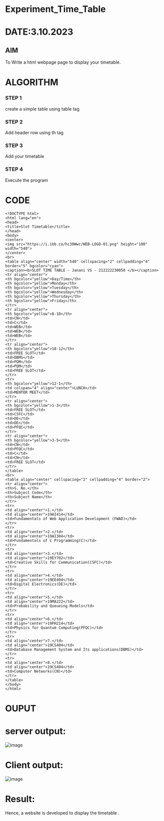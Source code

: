 # Experiment_Time_Table
# DATE:3.10.2023
## AIM
To Write a html webpage page to display your timetable.

# ALGORITHM
### STEP 1
create a simple table using table tag
### STEP 2
Add header row using th tag
### STEP 3
Add your timetable
### STEP 4
Execute the program

# CODE
```
<!DOCTYPE html>
<html lang="en">
<head>
<title>Slot Timetable</title>
</head>
<body>
<center>
<img src="https://i.ibb.co/hc30Wwc/WEB-LOGO-01.png" height="100" width="540">
</center>
<br>
<table align="center" width="540" cellspacing="2" cellpadding="4" border="5" bgcolor="cyan">
<caption><b>SLOT TIME TABLE - Janani VS - 212222230050 </b></caption>
<tr align="center">
<th bgcolor="yellow">Day/Time</th>
<th bgcolor="yellow">Monday</th>
<th bgcolor="yellow">Tuesday</th>
<th bgcolor="yellow">Wednesday</th>
<th bgcolor="yellow">Thursday</th>
<th bgcolor="yellow">Friday</th>
</tr>
<tr align="center">
<th bgcolor="yellow">8-10</th>
<td>CN</td>
<td>C</td>
<td>WEB</td>
<td>WEB</td>
<td>WEB</td>
</tr>
<tr align="center">
<th bgcolor="yellow">10-12</th>
<td>FREE SLOT</td>
<td>DBMS</td>
<td>PQM</td>
<td>PQM</td>
<td>FREE SLOT</td>
</tr>
<tr>
<th bgcolor="yellow">12-1</th>
<td colspan="4" align="center">LUNCH</td>
<td>MENTOR MEET</td>
</tr>
<tr align="center">
<th bgcolor="yellow">1-3</th>
<td>FREE SLOT</td>
<td>CSFC</td>
<td>DE</td>
<td>DE</td>
<td>PFQC</td>
</tr>
<tr align="center">
<th bgcolor="yellow">3-5</th>
<td>CN</td>
<td>PFQC</td>
<td>C</td>
<td>CN</td>
<td>FREE SLOT</td>
</tr>
</table>
<br>
<table align="center" cellspacing="2" cellpadding="4" border="2">
<tr align="center">
<th>S. No.</th>
<th>Subject Code</th>
<th>Subject Name</th>
</tr>
<tr>
<td align="center">1.</td>
<td align="center">19AI414</td>
<td>Fundamentals of Web Application Development (FWAD)</td>
</tr>
<tr>
<td align="center">2.</td>
<td align="center">19AI304</td>
<td>Fundamentals of C Programming(C)</td>
</tr>
<tr>
<td align="center">3.</td>
<td align="center">19EY702</td>
<td>Creative Skills for Communication(CSFC)</td>
</tr>
<tr>
<td align="center">4.</td>
<td align="center">19EE404</td>
<td>Digital Electronics(DE)</td>
</tr>
<tr>
<td align="center">5.</td>
<td align="center">19MA222</td>
<td>Probability and Queueing Models</td>
</tr>
<tr>
<td align="center">6.</td>
<td align="center">19PH214</td>
<td>Physics for Quantum Computing(PFQC)</td>
</tr>
<tr>
<td align="center">7.</td>
<td align="center">19CS404</td>
<td>Database Management System and Its applications(DBMS)</td>
</tr>
<tr>
<td align="center">8.</td>
<td align="center">19CS404</td>
<td>Computer Networks(CN)</td>
</tr>
</table>
</body>
</html>
```

# OUPUT
# server output:
![image](https://github.com/janani225/timetable/assets/113497333/d9a23553-0605-4868-9b3c-86ccbaae9dd4)
# Client output:
![image](https://github.com/janani225/timetable/assets/113497333/bc9b9df9-833b-43e2-980c-83766c389b2a)



# Result:
Hence, a website is developed to display the timetable .

